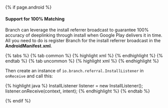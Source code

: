 {% if page.android %}
#### Support for 100% Matching

Branch can leverage the install referrer broadcast to guarantee 100% accuracy of deeplinking through install when Google Play delivers it in time. All you need to do is register Branch for the install referrer broadcast in the **AndroidManifest.xml**.

{% tabs %}
{% tab common %}
{% highlight xml %}
<receiver android:name="io.branch.referral.InstallListener" android:exported="true">
	<intent-filter>
		<action android:name="com.android.vending.INSTALL_REFERRER" />
	<intent-filter>
</receiver>
{% endhighlight %}
{% endtab %}
{% tab uncommon %}
{% highlight xml %}
<receiver android:name="com.myapp.CustomInstallListener" android:exported="true">
	<intent-filter>
		<action android:name="com.android.vending.INSTALL_REFERRER" />
	</intent-filter>
</receiver>
{% endhighlight %}

Then create an instance of `io.branch.referral.InstallListener` in `onReceive` and call this:

{% highlight java %}
InstallListener listener = new InstallListener();
listener.onReceive(context, intent);
{% endhighlight %}
{% endtab %}

{% endif %}
